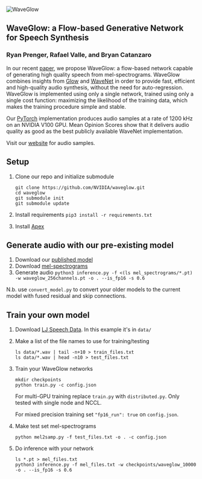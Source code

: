 ![WaveGlow](waveglow_logo.png "WaveGLow")

## WaveGlow: a Flow-based Generative Network for Speech Synthesis

### Ryan Prenger, Rafael Valle, and Bryan Catanzaro

In our recent [paper], we propose WaveGlow: a flow-based network capable of generating high quality speech from
mel-spectrograms. WaveGlow combines insights from [Glow] and [WaveNet] in order to provide fast, efficient and
high-quality audio synthesis, without the need for auto-regression. WaveGlow is implemented using only a single network,
trained using only a single cost function:
maximizing the likelihood of the training data, which makes the training procedure simple and stable.

Our [PyTorch] implementation produces audio samples at a rate of 1200 kHz on an NVIDIA V100 GPU. Mean Opinion Scores
show that it delivers audio quality as good as the best publicly available WaveNet implementation.

Visit our [website] for audio samples.

## Setup

1. Clone our repo and initialize submodule

   ```command
   git clone https://github.com/NVIDIA/waveglow.git
   cd waveglow
   git submodule init
   git submodule update
   ```

2. Install requirements `pip3 install -r requirements.txt`

3. Install [Apex]

## Generate audio with our pre-existing model

1. Download our [published model]
2. Download [mel-spectrograms]
3. Generate audio `python3 inference.py -f <(ls mel_spectrograms/*.pt) -w waveglow_256channels.pt -o . --is_fp16 -s 0.6`

N.b. use `convert_model.py` to convert your older models to the current model with fused residual and skip connections.

## Train your own model

1. Download [LJ Speech Data]. In this example it's in `data/`

2. Make a list of the file names to use for training/testing

   ```command
   ls data/*.wav | tail -n+10 > train_files.txt
   ls data/*.wav | head -n10 > test_files.txt
   ```

3. Train your WaveGlow networks

   ```command
   mkdir checkpoints
   python train.py -c config.json
   ```

   For multi-GPU training replace `train.py` with `distributed.py`. Only tested with single node and NCCL.

   For mixed precision training set `"fp16_run": true` on `config.json`.

4. Make test set mel-spectrograms

   `python mel2samp.py -f test_files.txt -o . -c config.json`

5. Do inference with your network

   ```command
   ls *.pt > mel_files.txt
   python3 inference.py -f mel_files.txt -w checkpoints/waveglow_10000 -o . --is_fp16 -s 0.6
   ```

[//]: # (TODO)

[//]: # (PROVIDE INSTRUCTIONS FOR DOWNLOADING LJS)

[pytorch 1.0]: https://github.com/pytorch/pytorch#installation

[website]: https://nv-adlr.github.io/WaveGlow

[paper]: https://arxiv.org/abs/1811.00002

[WaveNet implementation]: https://github.com/r9y9/wavenet_vocoder

[Glow]: https://blog.openai.com/glow/

[WaveNet]: https://deepmind.com/blog/wavenet-generative-model-raw-audio/

[PyTorch]: http://pytorch.org

[published model]: https://drive.google.com/open?id=1rpK8CzAAirq9sWZhe9nlfvxMF1dRgFbF

[mel-spectrograms]: https://drive.google.com/file/d/1g_VXK2lpP9J25dQFhQwx7doWl_p20fXA/view?usp=sharing

[LJ Speech Data]: https://keithito.com/LJ-Speech-Dataset

[Apex]: https://github.com/nvidia/apex
